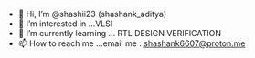 - 👋 Hi, I’m @shashii23 (shashank_aditya)
- 👀 I’m interested in ...VLSI
- 🌱 I’m currently learning ... RTL DESIGN VERIFICATION
- 📫 How to reach me ...email me : shashank6607@proton.me

<!---
shashii23/shashii23 is a ✨ special ✨ repository because its `README.md` (this file) appears on your GitHub profile.
You can click the Preview link to take a look at your changes.
--->
